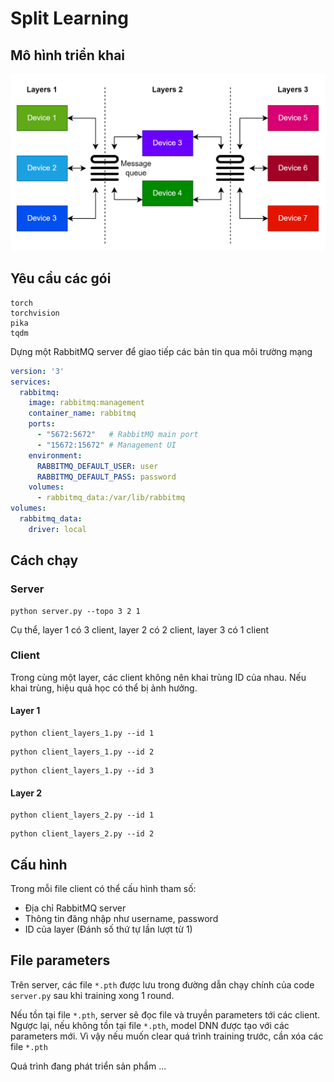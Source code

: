 # Split Learning

## Mô hình triển khai

![sl_model](pics/sl_model.png)

## Yêu cầu các gói
```
torch
torchvision
pika
tqdm
```

Dựng một RabbitMQ server để giao tiếp các bản tin qua môi trường mạng

```yaml
version: '3'
services:
  rabbitmq:
    image: rabbitmq:management
    container_name: rabbitmq
    ports:
      - "5672:5672"   # RabbitMQ main port
      - "15672:15672" # Management UI
    environment:
      RABBITMQ_DEFAULT_USER: user
      RABBITMQ_DEFAULT_PASS: password
    volumes:
      - rabbitmq_data:/var/lib/rabbitmq
volumes:
  rabbitmq_data:
    driver: local
```

## Cách chạy

### Server
```commandline
python server.py --topo 3 2 1
```
Cụ thể, layer 1 có 3 client, layer 2 có 2 client, layer 3 có 1 client

### Client

Trong cùng một layer, các client không nên khai trùng ID của nhau. Nếu khai trùng, hiệu quả học có thể bị ảnh hưởng.

#### Layer 1
```commandline
python client_layers_1.py --id 1
```

```commandline
python client_layers_1.py --id 2
```

```commandline
python client_layers_1.py --id 3
```

#### Layer 2
```commandline
python client_layers_2.py --id 1
```
```commandline
python client_layers_2.py --id 2
```

## Cấu hình

Trong mỗi file client có thể cấu hình tham số:
- Địa chỉ RabbitMQ server
- Thông tin đăng nhập như username, password
- ID của layer (Đánh số thứ tự lần lượt từ 1)

## File parameters

Trên server, các file `*.pth` được lưu trong đường dẫn chạy chính của code `server.py` sau khi training xong 1 round.

Nếu tồn tại file `*.pth`, server sẽ đọc file và truyền parameters tới các client. Ngược lại, nếu không tồn tại file `*.pth`, model DNN được tạo với các parameters mới. Vì vậy nếu muốn clear quá trình training trước, cần xóa các file `*.pth`

Quá trình đang phát triển sản phẩm ...
